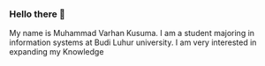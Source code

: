 ### Hello there 👋

My name is Muhammad Varhan Kusuma. I am a student majoring in information systems at Budi Luhur university. 
I am very interested in expanding my Knowledge

